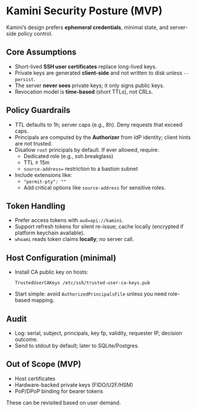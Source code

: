# Kamini Security Posture (MVP)

Kamini’s design prefers **ephemeral credentials**, minimal state, and server-side policy control.

## Core Assumptions

- Short-lived **SSH user certificates** replace long-lived keys.
- Private keys are generated **client-side** and not written to disk unless `--persist`.
- The server **never sees** private keys; it only signs public keys.
- Revocation model is **time-based** (short TTLs), not CRLs.

## Policy Guardrails

- TTL defaults to 1h; server caps (e.g., 8h). Deny requests that exceed caps.
- Principals are computed by the **Authorizer** from IdP identity; client hints are not trusted.
- Disallow `root` principals by default. If ever allowed, require:
  - Dedicated role (e.g., ssh.breakglass)
  - TTL ≤ 15m
  - `source-address=` restriction to a bastion subnet
- Include extensions like:
  - `"permit-pty": ""`
  - Add critical options like `source-address` for sensitive roles.

## Token Handling

- Prefer access tokens with `aud=api://kamini`.
- Support refresh tokens for silent re-issue; cache locally (encrypted if platform keychain available).
- `whoami` reads token claims **locally**; no server call.

## Host Configuration (minimal)

- Install CA public key on hosts:

      TrustedUserCAKeys /etc/ssh/trusted-user-ca-keys.pub

- Start simple: avoid `AuthorizedPrincipalsFile` unless you need role-based mapping.

## Audit

- Log: serial, subject, principals, key fp, validity, requester IP, decision outcome.
- Send to stdout by default; later to SQLite/Postgres.

## Out of Scope (MVP)

- Host certificates
- Hardware-backed private keys (FIDO/U2F/HSM)
- PoP/DPoP binding for bearer tokens

These can be revisited based on user demand.